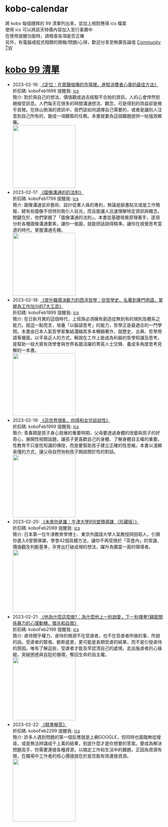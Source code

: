 # kobo-calendar
將 kobo 每個禮拜的 99 清單列出來，並加上相對應得 ics 檔案  
使用 ics 可以將該天特價內容加入至行事曆中  
在使用提醒功能時，請檢查各項是否正確  
另外，有電腦或程式相關的開箱/問題/心得，歡迎分享至無廣告論壇 [Community TW](https://community.tw)

# [kobo 99 清單](https://www.kobo.com/zh/blog/一週99書單-2-16-2-22)
- 2023-02-16: [《定位：在眾聲喧嘩的市場裡，進駐消費者心靈的最佳方法》](https://www.kobo.com/tw/zh/ebook/eCfwqmJJTDe6NJil9h0Okg?utm_source=twblog&utm_medium=list&utm_campaign=dd99-202302090216)  
  折扣碼: koboFeb1699 提醒我: [ics](ics/kobo-calendar-2023-02-16.ics)  
  簡介: 對於與自己的想法、價值觀或過去經驗不合拍的資訊，人的心會悍然拒絕接受訊息。人們每天花很多的時間溝通想法、觀念，可是得到的效益卻是微乎其微。在排山倒海的資訊中，我們該如何選擇自己需要的，或者是讓別人注意到自己所有的，變成一項艱鉅的任務。本書就要為這個難題提供一帖強效解藥。  
  <img width="200" src="https://news.objects.frb.io/transforms/bookcoversfb/735410/定位：在眾聲喧嘩的市場裡，進駐消費者心靈的最佳方法_9b7caa11f5ab43e798472d7a3a255437.jpg">
- 2023-02-17: [《圖像溝通的的法則》](https://www.kobo.com/tw/zh/ebook/qFSe4_6cAjuPauX2RCfUiw?utm_source=twblog&utm_medium=list&utm_campaign=dd99-202302090217)  
  折扣碼: koboFeb1799 提醒我: [ics](ics/kobo-calendar-2023-02-17.ics)  
  簡介: 圖像溝通並非藝術、設計從業人員的專利，無論是臉書貼文或是工作簡報，總有些圖像不但特別吸引人目光，而且能讓人迅速理解特定資訊與概念。關鍵在於，他們掌握了「圖像溝通的法則」。本書從基礎視覺原理著手，逐項分析各種圖像溝通要素，讓你一張圖，就能把話說得精準。讓你在視覺思考當道的時代，掌握溝通先機。  
  <img width="200" src="https://news.objects.frb.io/transforms/bookcoversfb/735411/圖像溝通的的法則_9b7caa11f5ab43e798472d7a3a255437.jpg">
- 2023-02-18: [《提升職場決斷力的西洋哲學：從哲學史、名著到專門用語，掌握為工作加分的7大工具》](https://www.kobo.com/tw/zh/ebook/VPMqnY_ZWjmTTewaV2fK4w?utm_source=twblog&utm_medium=list&utm_campaign=dd99-202302090218)  
  折扣碼: koboFeb1899 提醒我: [ics](ics/kobo-calendar-2023-02-18.ics)  
  簡介: 在日新月異的這個時代，上班族必須擁有創造從無到有的規則及體系之能力。就這一點而言，培養「以腦袋思考」的能力，哲學正是最適合的一門學問。本書由日本人氣哲學家集結濃縮其多本暢銷著作，就歷史、古典、哲學用語等層面，以平易近人的方式，解說在工作上能成為利器的哲學知識及思考。是幫助一般大眾有效學會與世界各國活躍的菁英人士交鋒、養成多角度思考見解的一本書。  
  <img width="200" src="https://news.objects.frb.io/transforms/bookcoversfb/735412/提升職場決斷力的西洋哲學：從哲學史、名著到專門用語，掌握為工作加分的7大工具_9b7caa11f5ab43e798472d7a3a255437.jpg">
- 2023-02-19: [《這世界很亂，你得和女兒談談性》](https://www.kobo.com/tw/zh/ebook/ysHGORBd8z26a7ja6x_9vQ?utm_source=twblog&utm_medium=list&utm_campaign=dd99-202302090219)  
  折扣碼: koboFeb1999 提醒我: [ics](ics/kobo-calendar-2023-02-19.ics)  
  簡介: 青春期是孩子身心發展的重要時期，父母要透過身體的改變與孩子的好奇心，展開性相關話題，讓孩子更喜歡自己的身體、了解身體自主權的重要。性教育不只是性知識的傳授，而是要幫助孩子建立正確的性思維。本書以淺顯易懂的方式，讓父母自然地和孩子開啟關於性的對話。  
  <img width="200" src="https://news.objects.frb.io/transforms/bookcoversfb/735413/這世界很亂，你得和女兒談談性_9b7caa11f5ab43e798472d7a3a255437.jpg">
- 2023-02-20: [《未來你是誰：牛津大學的6堂領導課 （珍藏版）》](https://www.kobo.com/tw/zh/ebook/tod7K6vc3zaMONjxxlWScw?utm_source=twblog&utm_medium=list&utm_campaign=dd99-202302090220)  
  折扣碼: koboFeb2099 提醒我: [ics](ics/kobo-calendar-2023-02-20.ics)  
  簡介: 日本第一位牛津教育學博士、東京外國語大學人氣教授岡田昭人，引領你進入6堂領導課，學會42個具體方法，讓你不再受限於「茶壺內」的常識、價值觀及判斷基準，孕育出打破成規的想法，躍升為獨當一面的領導者。  
  <img width="200" src="https://news.objects.frb.io/transforms/bookcoversfb/735414/未來你是誰：牛津大學的6堂領導課-（珍藏版）_9b7caa11f5ab43e798472d7a3a255437.jpg">
- 2023-02-21: [《他為什麼這麼做?：為什麼他上一秒說愛，下一秒揮拳?親密關係暴力的心理動機、徵兆和自救》](https://www.kobo.com/tw/zh/ebook/WPcp6faBIjWSzXTN3koe_A?utm_source=twblog&utm_medium=list&utm_campaign=dd99-202302090221)  
  折扣碼: koboFeb2199 提醒我: [ics](ics/kobo-calendar-2023-02-21.ics)  
  簡介: 虐待關乎權力，虐待的根源不在受虐者，也不在受虐者所做的事、所說的話。受虐者的緊張、歇斯底里，更可能是長期受虐的結果，而不是引發虐待的原因。唯有了解這些，受虐者才能及早認清自己的處境，走出施虐者的心操縱，突破困惑與自貶的循環，奪回生命的自主權。  
  <img width="200" src="https://news.objects.frb.io/transforms/bookcoversfb/735448/他為什麼這麼做_9b7caa11f5ab43e798472d7a3a255437.jpg">
- 2023-02-22: [《精準解答》](https://www.kobo.com/tw/zh/ebook/b3B2zGHzBjyjVuJiE5JFbg?utm_source=twblog&utm_medium=list&utm_campaign=dd99-202302090222)  
  折扣碼: koboFeb2299 提醒我: [ics](ics/kobo-calendar-2023-02-22.ics)  
  簡介: 許多人遇到問題的第一個反應就是上網GOOGLE，但同時也面臨無從搜尋，或是無法辨識成千上萬的結果，到底什麼才是你想要的答案。要成為解決問題高手、你需要連接各種資源，以搞定工作和生活中的難題，正因為資源有限，在職場中工作者的核心價值就在於是否能有效連接資源。  
  <img width="200" src="https://news.objects.frb.io/transforms/bookcoversfb/735447/精準解答_9b7caa11f5ab43e798472d7a3a255437.jpg">
